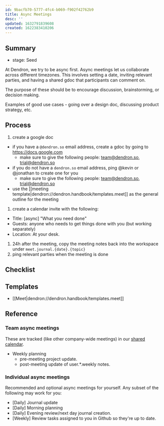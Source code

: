 ```yaml
---
id: 9bacfb70-5777-4fc4-b069-f902f42762b9
title: Async Meetings
desc: ''
updated: 1632791839608
created: 1622383410206
---
```



## Summary
- stage: Seed

At Dendron, we try to be async first. Async meetings let us collaborate across different timezones. This involves setting a date, inviting relevant parties, and having a shared gdoc that participants can comment on.

The purpose of these should be to encourage discussion, brainstorming, or decision making.

Examples of good use cases - going over a design doc, discussing product strategy, etc.


## Process
1. create a google doc
  - if you have a `@dendron.so` email address, create a gdoc by going to https://docs.google.com 
    - make sure to give the following people: team@dendron.so, trial@dendron.so
  - if you do not have a `dendron.so` email address, ping @kevin or @jonathan to create one for you
    - make sure to give the following people: team@dendron.so, trial@dendron.so
  - use the [[meeting template|dendron://dendron.handbook/templates.meet]] as the general outline for the meeting
1. create a calendar invite with the following:
  - Title: [async] "What you need done"
  - Guests: anyone who needs to get things done with you (but working separately)
  - Location: At your desk.
1. 24h after the meeting, copy the meeting notes back into the workspace under `meet.journal.{date}.{topic}`
1. ping relevant parties when the meeting is done

## Checklist

## Templates
- [[Meet|dendron://dendron.handbook/templates.meet]]


## Reference

### Team async meetings

These are tracked (like other company-wide meetings) in our [shared calendar](https://calendar.google.com/calendar/embed?src=c_hdk7vjft9ch2meqqk6mfq5a2v8%40group.calendar.google.com&ctz=Asia%2FKolkata).

- Weekly planning
  - pre-meeting project update.
  - post-meeting update of user.\*.weekly notes.

### Individual async meetings
Recommended and optional async meetings for yourself. Any subset of the following may work for you:
- [Daily] Journal update
- [Daily] Morning planning
- [Daily] Evening review/next day journal creation.
- [Weekly] Review tasks assigned to you in Github so they're up to date.
